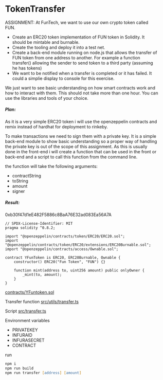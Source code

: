 # TokenTransfer

ASSIGNMENT:
At FunTech, we want to use our own crypto token called FUN.

- Create an ERC20 token implementation of FUN token in Solidity. It should be mintable and burnable.
- Create the tooling and deploy it into a test net.
- Create a back-end module running on node.js that allows the transfer of FUN token from one address to another. For example a function transfer() allowing the sender to send token to a third party (assuming he has tokens)
- We want to be notified when a transfer is completed or it has failed. It could a simplie display to console for this exercise.

We just want to see basic understanding on how smart contracts work and how to interact with them. This should not take more than one hour. You can use the libraries and tools of your choice.

##### Plan:
As it is a very simple ERC20 token i will use the openzeppelin contracts and remix instead of hardhat for deployment to rinkeby.

To make transactions we need to sign them with a private key. It is a simple back-end module to show basic understanding so a proper way of handling the private key is out of the scope of this assignment.
As this is usually done in the front-end i will create a function that can be used in the front or back-end and a script to call this function from the command line.

the function will take the following arguments:
- contractString
- toString
- amount
- signer


##### Result:


0xb30f47d1eE482F5886c8BaA76E32ad083Ea56A7A
```solidity
// SPDX-License-Identifier: MIT
pragma solidity ^0.8.2;

import "@openzeppelin/contracts/token/ERC20/ERC20.sol";
import "@openzeppelin/contracts/token/ERC20/extensions/ERC20Burnable.sol";
import "@openzeppelin/contracts/access/Ownable.sol";

contract YFunToken is ERC20, ERC20Burnable, Ownable {
    constructor() ERC20("Fun Token", "FUN") {}

    function mint(address to, uint256 amount) public onlyOwner {
        _mint(to, amount);
    }
}
```
[contracts/YFuntoken.sol](contracts/YFunToken.sol)


Transfer function
[src/utils/transfer.ts](src/utils/transfer.ts)

Script
[src/transfer.ts](src/transfer.ts)

Environment variables
- PRIVATEKEY
- INFURAID
- INFURASECRET
- CONTRACT

run
```zsh
npm i
npm run build
npm run transfer [address] [amount]
```


